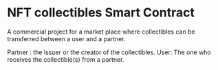 # NFT collectibles Smart Contract

A commercial project for a market place where collectibles can be transferred between a user and a partner. 

Partner : the issuer or the creator of the collectibles.
User: The one who receives the collectible(s) from a partner. 
